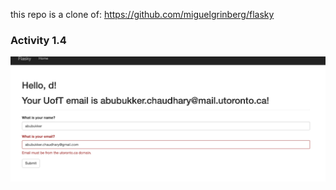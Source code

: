 this repo is a clone of: https://github.com/miguelgrinberg/flasky


### Activity 1.4

![Activity 1.4](./assets/activity_1_4.png)